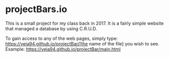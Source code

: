 # projectBars.io
This is a small project for my class back in 2017. It is a fairly simple website that managed a database by using C.R.U.D. 

To gain access to any of the web pages, simply type: https://yeja94.github.io/projectBar/[the name of the file] you wish to see. 
Example: https://yeja94.github.io/projectBar/main.html 
